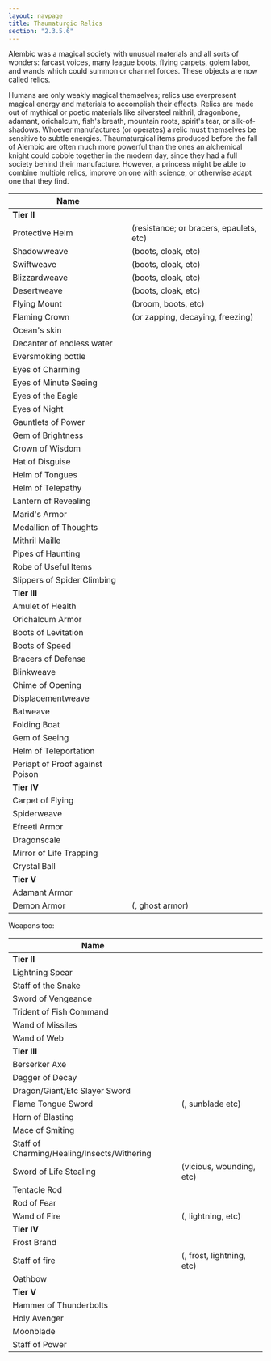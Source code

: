 ```yaml
---
layout: navpage
title: Thaumaturgic Relics
section: "2.3.5.6"
---
```


Alembic was a magical society with unusual materials and all sorts of wonders: farcast voices, many league boots, flying carpets, golem labor, and wands which could summon or channel forces. These objects are now called relics.

Humans are only weakly magical themselves; relics use everpresent magical energy and materials to accomplish their effects.
Relics are made out of mythical or poetic materials like silversteel mithril, dragonbone, adamant, orichalcum, fish's breath, mountain roots, spirit's tear, or silk-of-shadows.
Whoever manufactures (or operates) a relic must themselves be sensitive to subtle energies.
Thaumaturgical items produced before the fall of Alembic are often much more powerful than the ones an alchemical knight could cobble together in the modern day, since they had a full society behind their manufacture.
However, a princess might be able to combine multiple relics, improve on one with science, or otherwise adapt one that they find.

| Name |   |
|------|---|
| **Tier II** |  |
| Protective Helm |  (resistance; or bracers, epaulets, etc)  |
| Shadowweave |  (boots, cloak, etc) |
| Swiftweave |  (boots, cloak, etc) |
| Blizzardweave |  (boots, cloak, etc) |
| Desertweave |  (boots, cloak, etc) |
| Flying Mount |  (broom, boots, etc) |
| Flaming Crown |  (or zapping, decaying, freezing) |
| Ocean's skin |  |
| Decanter of endless water |  |
| Eversmoking bottle |  |
| Eyes of Charming |  |
| Eyes of Minute Seeing |  |
| Eyes of the Eagle |  |
| Eyes of Night |  |
| Gauntlets of Power |  |
| Gem of Brightness |  |
| Crown of Wisdom |  |
| Hat of Disguise |  |
| Helm of Tongues |  |
| Helm of Telepathy |  |
| Lantern of Revealing |  |
| Marid's Armor |  |
| Medallion of Thoughts |  |
| Mithril Maille |  |
| Pipes of Haunting |  |
| Robe of Useful Items |  |
| Slippers of Spider Climbing |  |
| **Tier III** |  |
| Amulet of Health |  |
| Orichalcum Armor |  |
| Boots of Levitation |  |
| Boots of Speed |  |
| Bracers of Defense |  |
| Blinkweave |  |
| Chime of Opening |  |
| Displacementweave |  |
| Batweave |  |
| Folding Boat |  |
| Gem of Seeing |  |
| Helm of Teleportation |  |
| Periapt of Proof against Poison |  |
| **Tier IV** | |
| Carpet of Flying |  |
| Spiderweave |  |
| Efreeti Armor |  |
| Dragonscale |  |
| Mirror of Life Trapping |  |
| Crystal Ball |  |
| **Tier V** | |
| Adamant Armor |  |
| Demon Armor |  (, ghost armor) |

Weapons too:

| Name |   |
|------|---|
| **Tier II** | |
| Lightning Spear |  |
| Staff of the Snake |  |
| Sword of Vengeance |  |
| Trident of Fish Command |  |
| Wand of Missiles |  |
| Wand of Web |  |
| **Tier III** | |
| Berserker Axe |  |
| Dagger of Decay |  |
| Dragon/Giant/Etc Slayer Sword |  |
| Flame Tongue Sword |  (, sunblade etc) |
| Horn of Blasting |  |
| Mace of Smiting |  |
| Staff of Charming/Healing/Insects/Withering |  |
| Sword of Life Stealing |  (vicious, wounding, etc) |
| Tentacle Rod |  |
| Rod of Fear |  |
| Wand of Fire |  (, lightning, etc) |
| **Tier IV** | |
| Frost Brand |  |
| Staff of fire |  (, frost, lightning, etc) |
| Oathbow | |
| **Tier V** | |
| Hammer of Thunderbolts |  |
| Holy Avenger |  |
| Moonblade |  |
| Staff of Power |  |
